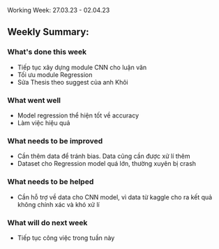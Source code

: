 Working Week: 27.03.23 - 02.04.23

## Weekly Summary:

### What's done this week
- Tiếp tục xây dựng module CNN cho luận văn
- Tối ưu module Regression
- Sửa Thesis theo suggest của anh Khôi

### What went well
- Model regression thể hiện tốt về accuracy
- Làm việc hiệu quả

### What needs to be improved
- Cần thêm data để tránh bias. Data cũng cần được xử lí thêm 
- Dataset cho Regression model quá lớn, thường xuyên bị crash

### What needs to be helped
- Cần hỗ trợ về data cho CNN model, vì data từ kaggle cho ra kết quả không chính xác và khó xử lí
### What will do next week
- Tiếp tục công việc trong tuần này
